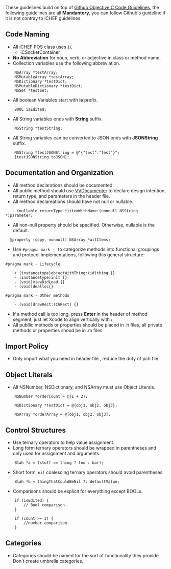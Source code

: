 These guidelines build on top of [Github Objective C Code Guidelines](https://github.com/github/objective-c-style-guide), the following guidelines are all **Mandantory**, you can follow Github's guideline if it is not contray to iCHEF guidelines.
 
## Code Naming

 * All iCHEF POS class uses `iC`
 	* iCSocketContainer
 * **No Abbreviation** for noun, verb, or adjective in class or method name.
 * Collection variables use the following abbreviation.
 
```objc
	NSArray *testArray;
	NSMutableArray *testArray;
	NSDictionary *testDict;
	NSMutableDictionary *testDict;
	NSSet *testSet;
```
* All boolean Variables start with **is** prefix.
```objc
	BOOL isEdited;
```
* All String variables ends with **String** suffix.
```objc
	NSString *testString;
```

* All String variables can be converted to JSON ends with **JSONString** suffix.
```objc
	NSString *testJSONString = @"{"test":"test"}";
	[testJSONString toJSON];
```

## Documentation and Organization

 * All method declarations should be documented.
 * All public method should use [VVDocumenter](https://github.com/onevcat/VVDocumenter-Xcode) to declare design intention, return type, and parameters in the header file.
 * All method declareations should have not null or nullable.
 ```objc
	- (nullable returnType *)itemWithName:(nonnull NSString *)parameter; 

 ```
 * All non-null property should be specified. Otherwise, nullable is the default.
 
  ```objc
	@property (copy, nonnull) NSArray *allItems;
  ```
  
 * Use `#pragma mark - ` to categorize methods into functional groupings and protocol implementations, following this general structure:

```objc
#pragma mark - Lifecycle

	+ (instancetype)objectWithThing:(id)thing {}
	- (instancetype)init {}
	- (void)viewDidLoad {}
	- (void)dealloc{}

#pragma mark - Other methods

	- (void)drawRect:(CGRect) {}
```
 * If a method call is too long, press **Enter** in the header of method segment, just let Xcode to align vertically with **:**
 * All publlic methods or properties should be placed in .h files, all private methods or properties shoud be in .m files.

## Import Policy
 * Only import what you need in header file , reduce the duty of pch file.

## Object Literals

* All NSNumber, NSDictionary, and NSArray must use Object Literals.

```objc
	NSNumber *orderCount = @(1 + 2);
```

```objc
 	NSDictionary *testDict = @{obj1, obj2, obj3};
```

```objc
 	NSArray *orderArray = @[obj1, obj2, obj3];
```

## Control Structures
 * Use ternary operators to help value assignment.
 * Long form ternary operators should be wrapped in parentheses and only used for assignment and arguments.

```objc
	Blah *a = (stuff == thing ? foo : bar);
```

* Short form, `nil` coalescing ternary operators should avoid parentheses.

```objc
	Blah *b = thingThatCouldBeNil ?: defaultValue;
```
* Comparisons should be explicit for everything except BOOLs.

```objc
	if (isEdited) {
		// Bool comparison
 	}
```

```objc
 	if (count >= 3) {
 		//number comparison
 	}
```

## Categories

 * Categories should be named for the sort of functionality they provide. Don't create umbrella categories.
